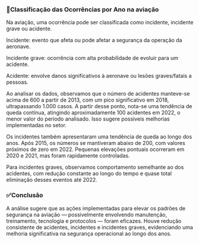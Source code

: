 ### 🎯Classificação das Ocorrências por Ano na aviação

Na aviação, uma ocorrência pode ser classificada como incidente, incidente grave ou acidente.

Incidente: evento que afeta ou pode afetar a segurança da operação da aeronave.

Incidente grave: ocorrência com alta probabilidade de evoluir para um acidente.

Acidente: envolve danos significativos à aeronave ou lesões graves/fatais a pessoas.

Ao analisar os dados, observamos que o número de acidentes manteve-se acima de 600 a partir de 2013, com um pico significativo em 2018, ultrapassando 1.000 casos. A partir desse ponto, nota-se uma tendência de queda contínua, atingindo aproximadamente 100 acidentes em 2022, o menor valor do período analisado. Isso sugere possíveis melhorias implementadas no setor.

Os incidentes também apresentaram uma tendência de queda ao longo dos anos. Após 2015, os números se mantiveram abaixo de 200, com valores próximos de zero em 2022. Pequenas elevações pontuais ocorreram em 2020 e 2021, mas foram rapidamente controladas.

Para incidentes graves, observamos comportamento semelhante ao dos acidentes, com redução constante ao longo do tempo e quase total eliminação desses eventos até 2022.

### ✅Conclusão

A análise sugere que as ações implementadas para elevar os padrões de segurança na aviação — possivelmente envolvendo manutenção, treinamento, tecnologia e protocolos — foram eficazes. Houve redução consistente de acidentes, incidentes e incidentes graves, evidenciando uma melhoria significativa na segurança operacional ao longo dos anos.

